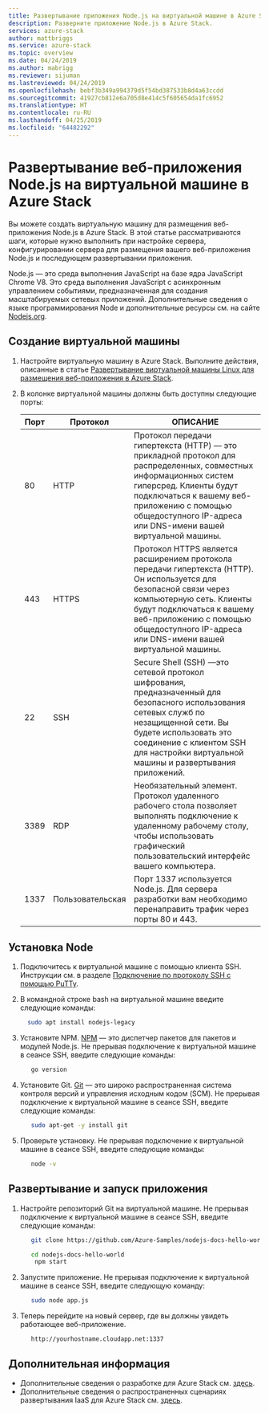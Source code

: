 ```yaml
---
title: Развертывание приложения Node.js на виртуальной машине в Azure Stack | Документация Майкрософт
description: Разверните приложение Node.js в Azure Stack.
services: azure-stack
author: mattbriggs
ms.service: azure-stack
ms.topic: overview
ms.date: 04/24/2019
ms.author: mabrigg
ms.reviewer: sijuman
ms.lastreviewed: 04/24/2019
ms.openlocfilehash: bebf3b349a994379d5f54bd387533b8d4a63ccdd
ms.sourcegitcommit: 41927cb812e6a705d8e414c5f605654da1fc6952
ms.translationtype: HT
ms.contentlocale: ru-RU
ms.lasthandoff: 04/25/2019
ms.locfileid: "64482292"
---
```

# <a name="how-to-deploy-a-nodejs-web-app-to-a-vm-in-azure-stack"></a>Развертывание веб-приложения Node.js на виртуальной машине в Azure Stack

Вы можете создать виртуальную машину для размещения веб-приложения Node.js в Azure Stack. В этой статье рассматриваются шаги, которые нужно выполнить при настройке сервера, конфигурировании сервера для размещения вашего веб-приложения Node.js и последующем развертывании приложения.

Node.js — это среда выполнения JavaScript на базе ядра JavaScript Chrome V8. Это среда выполнения JavaScript с асинхронным управлением событиями, предназначенная для создания масштабируемых сетевых приложений. Дополнительные сведения о языке программирования Node и дополнительные ресурсы см. на сайте [Nodejs.org](https://nodejs.org).

## <a name="create-a-vm"></a>Создание виртуальной машины

1. Настройте виртуальную машину в Azure Stack. Выполните действия, описанные в статье [Развертывание виртуальной машины Linux для размещения веб-приложения в Azure Stack](azure-stack-dev-start-howto-deploy-linux.md).

2. В колонке виртуальной машины должны быть доступны следующие порты:

    | Порт | Протокол | ОПИСАНИЕ |
    | --- | --- | --- |
    | 80 | HTTP | Протокол передачи гипертекста (HTTP) — это прикладной протокол для распределенных, совместных информационных систем гиперсред. Клиенты будут подключаться к вашему веб-приложению с помощью общедоступного IP-адреса или DNS-имени вашей виртуальной машины. |
    | 443 | HTTPS | Протокол HTTPS является расширением протокола передачи гипертекста (HTTP). Он используется для безопасной связи через компьютерную сеть. Клиенты будут подключаться к вашему веб-приложению с помощью общедоступного IP-адреса или DNS-имени вашей виртуальной машины. |
    | 22 | SSH | Secure Shell (SSH) —это сетевой протокол шифрования, предназначенный для безопасного использования сетевых служб по незащищенной сети. Вы будете использовать это соединение с клиентом SSH для настройки виртуальной машины и развертывания приложений. |
    | 3389 | RDP | Необязательный элемент. Протокол удаленного рабочего стола позволяет выполнять подключение к удаленному рабочему столу, чтобы использовать графический пользовательский интерфейс вашего компьютера.   |
    | 1337 | Пользовательская | Порт 1337 используется Node.js. Для сервера разработки вам необходимо перенаправить трафик через порты 80 и 443. |

## <a name="install-node"></a>Установка Node

1. Подключитесь к виртуальной машине c помощью клиента SSH. Инструкции см. в разделе [Подключение по протоколу SSH с помощью PuTTy](azure-stack-dev-start-howto-ssh-public-key.md#connect-via-ssh-with-putty).
1. В командной строке bash на виртуальной машине введите следующие команды:

    ```bash  
      sudo apt install nodejs-legacy
    ```

2. Установите NPM. [NPM](https://www.npmjs.com/) — это диспетчер пакетов для пакетов и модулей Node.js. Не прерывая подключение к виртуальной машине в сеансе SSH, введите следующие команды:

    ```bash  
       go version
    ```

3. Установите Git. [Git](https://git-scm.com) — это широко распространенная система контроля версий и управления исходным кодом (SCM). Не прерывая подключение к виртуальной машине в сеансе SSH, введите следующие команды:

    ```bash  
       sudo apt-get -y install git
    ```

3. Проверьте установку. Не прерывая подключение к виртуальной машине в сеансе SSH, введите следующие команды:

    ```bash  
       node -v
    ```

## <a name="deploy-and-run-the-app"></a>Развертывание и запуск приложения

1. Настройте репозиторий Git на виртуальной машине. Не прерывая подключение к виртуальной машине в сеансе SSH, введите следующие команды:

    ```bash  
       git clone https://github.com/Azure-Samples/nodejs-docs-hello-world.git
    
       cd nodejs-docs-hello-world
        npm start
    ```

2. Запустите приложение. Не прерывая подключение к виртуальной машине в сеансе SSH, введите следующую команду:

    ```bash  
       sudo node app.js
    ```

3.  Теперь перейдите на новый сервер, где вы должны увидеть работающее веб-приложение.

    ```HTTP  
       http://yourhostname.cloudapp.net:1337
    ```

## <a name="next-steps"></a>Дополнительная информация

- Дополнительные сведения о разработке для Azure Stack см. [здесь](azure-stack-dev-start.md).
- Дополнительные сведения о распространенных сценариях развертывания IaaS для Azure Stack см. [здесь](azure-stack-dev-start-deploy-app.md).